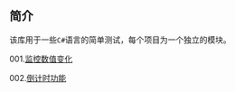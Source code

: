 ## 简介
该库用于一些`C#`语言的简单测试，每个项目为一个独立的模块。

001.[监控数值变化](https://www.yuque.com/zerosyujian/rbdba1/lup1yf)

002.[倒计时功能](https://www.yuque.com/zerosyujian/rbdba1/fwpop4)

